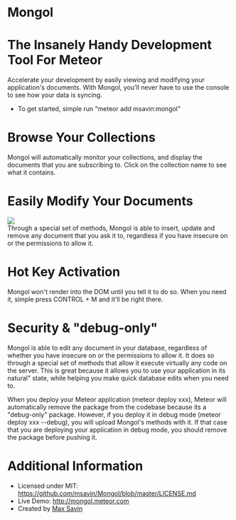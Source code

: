 # Mongol
# The Insanely Handy Development Tool For Meteor
Accelerate your development by easily viewing and modifying your application's documents. With Mongol, you'll never have to use the console to see how your data is syncing. 
 - To get started, simple run "meteor add msavin:mongol"

# Browse Your Collections
Mongol will automatically monitor your collections, and display the documents that you are subscribing to. Click on the collection name to see what it contains.

# Easily Modify Your Documents
<a href="http://mongol.meteor.com"><img src="https://raw.githubusercontent.com/msavin/Mongol/master/public/video/gif.gif"></a><br>
Through a special set of methods, Mongol is able to insert, update and remove any document that you ask it to, regardless if you have insecure on or the permissions to allow it. 

# Hot Key Activation
Mongol won't render into the DOM until you tell it to do so. When you need it, simple press CONTROL + M and it'll be right there. 

# Security & "debug-only"
Mongol is able to edit any document in your database, regardless of whether you have insecure on or the permissions to allow it. It does so through a special set of methods that allow it execute virtually any code on the server. This is great because it allows you to use your application in its natural" state, while helping you make quick database edits when you need to.

When you deploy your Meteor application (meteor deploy xxx), Meteor will automatically remove the package from the codebase because its a "debug-only" package. However, if you deploy it in debug mode (meteor deploy xxx --debug), you will upload Mongol's methods with it. If that case that you are deploying your application in debug mode, you should remove the package before pushing it.

# Additional Information
 - Licensed under MIT: https://github.com/msavin/Mongol/blob/master/LICENSE.md 
 - Live Demo: http://mongol.meteor.com
 - Created by <a href="http://maxsavin.com">Max Savin</a>